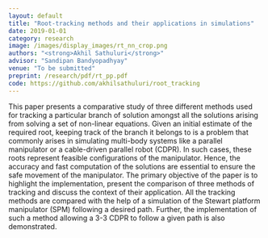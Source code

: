 ```yaml
---
layout: default
title: "Root-tracking methods and their applications in simulations"
date: 2019-01-01
category: research
image: /images/display_images/rt_nn_crop.png
authors: "<strong>Akhil Sathuluri</strong>"
advisor: "Sandipan Bandyopadhyay"
venue: "To be submitted"
preprint: /research/pdf/rt_pp.pdf
code: https://github.com/akhilsathuluri/root_tracking
---
```

This paper presents a comparative study of three different methods used for tracking a particular branch of solution amongst all the solutions arising from solving a set of non-linear equations. Given an initial estimate of the required root, keeping track of the branch it belongs to is a problem that commonly arises in simulating multi-body systems like a parallel manipulator or a cable-driven parallel robot (CDPR). In such cases, these roots represent feasible configurations of the manipulator. Hence, the accuracy and fast computation of the solutions are essential to ensure the safe movement of the manipulator. The primary objective of the paper is to highlight the implementation, present the comparison of three methods of tracking and discuss the context of their application. All the tracking methods are compared with the help of a simulation of the Stewart platform manipulator (SPM) following a desired path. Further, the implementation of such a method allowing a 3-3 CDPR to follow a given path is also demonstrated.
